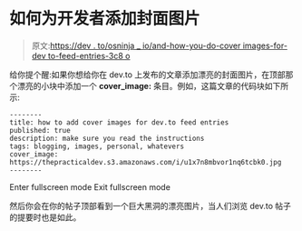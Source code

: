 # 如何为开发者添加封面图片

> 原文:[https://dev . to/osninja _ io/and-how-you-do-cover images-for-dev to-feed-entries-3c8 o](https://dev.to/osninja_io/and-how-you-do-coverimages-for-devto-feed-entries-3c8o)

给你提个醒:如果你想给你在 dev.to 上发布的文章添加漂亮的封面图片，在顶部那个漂亮的小块中添加一个 **cover_image:** 条目。例如，这篇文章的代码块如下所示:

```
--------
title: how to add cover images for dev.to feed entries
published: true
description: make sure you read the instructions
tags: blogging, images, personal, whatevers 
cover_image: https://thepracticaldev.s3.amazonaws.com/i/u1x7n8mbvor1nq6tcbk0.jpg
-------- 
```

Enter fullscreen mode Exit fullscreen mode

然后你会在你的帖子顶部看到一个巨大黑洞的漂亮图片，当人们浏览 dev.to 帖子的提要时也是如此。